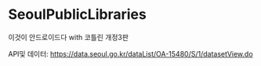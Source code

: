 # SeoulPublicLibraries
이것이 안드로이드다 with 코틀린 개정3판

API및 데이터: https://data.seoul.go.kr/dataList/OA-15480/S/1/datasetView.do
